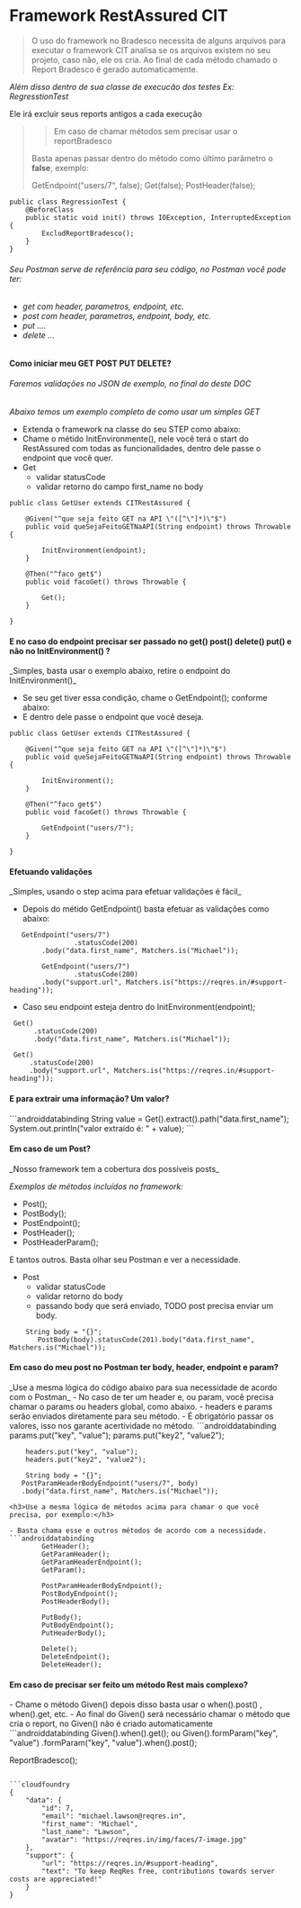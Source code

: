 <h1>Framework RestAssured CIT</h1>

<blockquote>O uso do framework no Bradesco necessita de alguns arquivos para executar
o framework CIT analisa se os arquivos existem no seu projeto, caso não, ele os cria.
Ao final de cada método chamado o Report Bradesco é gerado automaticamente.
</blockquote>

*Além disso dentro de sua classe de execucão dos testes Ex: RegresstionTest*

Ele irá excluir seus reports antigos a cada execução

>>Em caso de chamar métodos sem precisar usar o reportBradesco
>
> Basta apenas passar dentro do método como último parâmetro o **false**, exemplo:
> 
> GetEndpoint("users/7", false);
> Get(false);
> PostHeader(false);

```androiddatabinding
public class RegressionTest {
    @BeforeClass
    public static void init() throws IOException, InterruptedException {
        ExcludReportBradesco();
    }
}
```
<h6>Seu Postman serve de referência para seu código, no Postman você pode ter:<h6>

- get com header, parametros, endpoint, etc.
- post com header, parametros, endpoint, body, etc.
- put ....
- delete ...

<h4>Como iniciar meu GET POST PUT DELETE?</h4>
<h6>Faremos validações no JSON de exemplo, no final do deste DOC</h6>

_Abaixo temos um exemplo completo de como usar um simples GET_

- Extenda o framework na classe do seu STEP como abaixo:
- Chame o métido InitEnvironmente(), nele você terá o start do RestAssured com todas as funcionalidades, dentro dele
  passe o endpoint que você quer.
- Get
  - validar statusCode
  - validar retorno do campo first_name no body
```androiddatabinding
public class GetUser extends CITRestAssured {

    @Given("^que seja feito GET na API \"([^\"]*)\"$")
    public void queSejaFeitoGETNaAPI(String endpoint) throws Throwable {

        InitEnvironment(endpoint);
    }

    @Then("^faco get$")
    public void facoGet() throws Throwable {

        Get();
    }

}
```

<h4>E no caso do endpoint precisar ser passado no get() post() delete() put() e não no InitEnvironment() ?</h4>
_Simples, basta usar o exemplo abaixo, retire o endpoint do InitEnvironment()_

- Se seu get tiver essa condição, chame o GetEndpoint(); conforme abaixo:
- E dentro dele passe o endpoint que você deseja.

```androiddatabinding
public class GetUser extends CITRestAssured {

    @Given("^que seja feito GET na API \"([^\"]*)\"$")
    public void queSejaFeitoGETNaAPI(String endpoint) throws Throwable {

        InitEnvironment();
    }

    @Then("^faco get$")
    public void facoGet() throws Throwable {

        GetEndpoint("users/7");
    }

}
```

<h4>Efetuando validações</h4>
_Simples, usando o step acima para efetuar validações é fácil_

- Depois do métido GetEndpoint() basta efetuar as validações como abaixo:

```androiddatabinding
   GetEndpoint("users/7")
                .statusCode(200)
        .body("data.first_name", Matchers.is("Michael"));
        
        GetEndpoint("users/7")
                .statusCode(200)
        .body("support.url", Matchers.is("https://reqres.in/#support-heading"));
```

- Caso seu endpoint esteja dentro do InitEnvironment(endpoint);

```androiddatabinding
 Get()
      .statusCode(200)
      .body("data.first_name", Matchers.is("Michael"));
        
 Get()
     .statusCode(200)
     .body("support.url", Matchers.is("https://reqres.in/#support-heading"));
```
<h4>E para extrair uma informação? Um valor?</h4>
```androiddatabinding
String value = Get().extract().path("data.first_name");
        System.out.println("valor extraído é: " + value);
```
<h4>Em caso de um Post?</h4>
_Nosso framework tem a cobertura dos possíveis posts_

*Exemplos de métodos incluídos no framework:*
- Post();
- PostBody();
- PostEndpoint();
- PostHeader();
- PostHeaderParam();
 
E tantos outros. Basta olhar seu Postman e ver a necessidade. 
- Post
  - validar statusCode
  - validar retorno do body
  - passando body que será enviado, TODO post precisa enviar um body.
  
```androiddatabinding
    String body = "{}";
       PostBody(body).statusCode(201).body("data.first_name", Matchers.is("Michael"));
```

<h4>Em caso do meu post no Postman ter body, header, endpoint e param?</h4>
_Use a mesma lógica do código abaixo para sua necessidade de acordo com o Postman_
- No caso de ter um header e, ou param, você precisa chamar o params ou headers global, como abaixo.
- headers e params serão enviados diretamente para seu método.  
- É obrigatório passar os valores, isso nos garante acertividade no método.
```androiddatabinding
        params.put("key", "value");
        params.put("key2", "value2");
        
        headers.put("key", "value");
        headers.put("key2", "value2");
        
        String body = "{}";
       PostParamHeaderBodyEndpoint("users/7", body)
       .body("data.first_name", Matchers.is("Michael"));
```
<h3>Use a mesma lógica de métodos acima para chamar o que você precisa, por exemplo:</h3>

- Basta chama esse e outros métodos de acordo com a necessidade.
```androiddatabinding
        GetHeader();
        GetParamHeader();
        GetParamHeaderEndpoint();
        GetParam();
        
        PostParamHeaderBodyEndpoint();
        PostBodyEndpoint();
        PostHeaderBody();
        
        PutBody();
        PutBodyEndpoint();
        PutHeaderBody();
        
        Delete();
        DeleteEndpoint();
        DeleteHeader();
```

<h4>Em caso de precisar ser feito um método Rest mais complexo?</h4>
- Chame o método Given() depois disso basta usar o when().post() , when().get, etc.
- Ao final do Given() será necessário chamar o método que cria o report, no Given() não é criado automaticamente
```androiddatabinding
Given().when().get();
ou
Given().formParam("key", "value")
.formParam("key", "value").when().post();  

ReportBradesco();
```

```cloudfoundry
{
    "data": {
        "id": 7,
        "email": "michael.lawson@reqres.in",
        "first_name": "Michael",
        "last_name": "Lawson",
        "avatar": "https://reqres.in/img/faces/7-image.jpg"
    },
    "support": {
        "url": "https://reqres.in/#support-heading",
        "text": "To keep ReqRes free, contributions towards server costs are appreciated!"
    }
}
```
